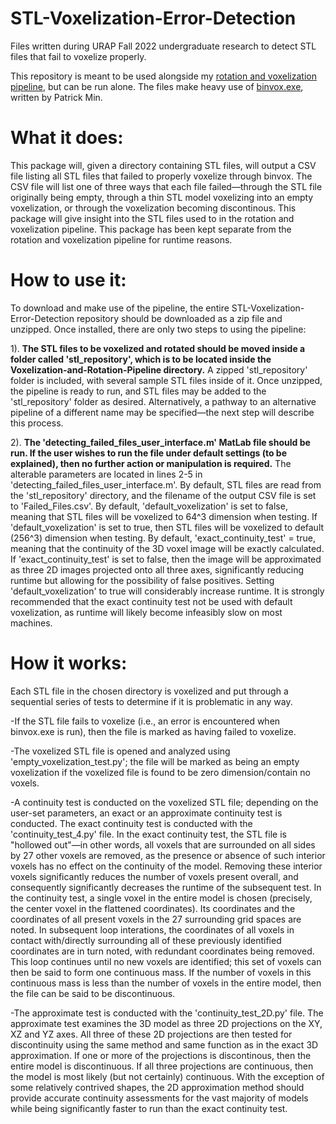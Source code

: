 # STL-Voxelization-Error-Detection
Files written during URAP Fall 2022 undergraduate research to detect STL files that fail to voxelize properly. 

This repository is meant to be used alongside my [rotation and voxelization pipeline](https://github.com/marichard123/Voxelization-and-Rotation-Pipeline), but can be run alone. The files make heavy use of [binvox.exe](https://www.patrickmin.com/binvox), written by Patrick Min.


# What it does:
This package will, given a directory containing STL files, will output a CSV file listing all STL files that failed to properly voxelize through binvox. The CSV file will list one of three ways that each file failed—through the STL file originally being empty, through a thin STL model voxelizing into an empty voxelization, or through the voxelization becoming discontinous. This package will give insight into the STL files used to in the rotation and voxelization pipeline. This package has been kept separate from the rotation and voxelization pipeline for runtime reasons. 


# How to use it:
To download and make use of the pipeline, the entire STL-Voxelization-Error-Detection repository should be downloaded as a zip file and unzipped. Once installed, there are only two steps to using the pipeline:

1). **The STL files to be voxelized and rotated should be moved inside a folder called 'stl_repository', which is to be located inside the Voxelization-and-Rotation-Pipeline directory.** A zipped 'stl_repository' folder is included, with several sample STL files inside of it. Once unzipped, the pipeline is ready to run, and STL files may be added to the 'stl_repository' folder as desired. Alternatively, a pathway to an alternative pipeline of a different name may be specified—the next step will describe this process.

2). **The 'detecting_failed_files_user_interface.m' MatLab file should be run. If the user wishes to run the file under default settings (to be explained), then no further action or manipulation is required.** The alterable parameters are located in lines 2-5 in 'detecting_failed_files_user_interface.m'. By default, STL files are read from the 'stl_repository' directory, and the filename of the output CSV file is set to 'Failed_Files.csv'. By default, 'default_voxelization' is set to false, meaning that STL files will be voxelized to 64^3 dimension when testing. If 'default_voxelization' is set to true, then STL files will be voxelized to default (256^3) dimension when testing. By default, 'exact_continuity_test' = true, meaning that the continuity of the 3D voxel image will be exactly calculated. If 'exact_continuity_test' is set to false, then the image will be approximated as three 2D images projected onto all three axes, significantly reducing runtime but allowing for the possibility of false positives. 
  Setting 'default_voxelization' to true will considerably increase runtime. It is strongly recommended that the exact continuity test not be used with default voxelization, as runtime will likely become infeasibly slow on most machines.


# How it works:
Each STL file in the chosen directory is voxelized and put through a sequential series of tests to determine if it is problematic in any way.

-If the STL file fails to voxelize (i.e., an error is encountered when binvox.exe is run), then the file is marked as having failed to voxelize.

-The voxelized STL file is opened and analyzed using 'empty_voxelization_test.py'; the file will be marked as being an empty voxelization if the voxelized file is found to be zero dimension/contain no voxels.

-A continuity test is conducted on the voxelized STL file; depending on the user-set parameters, an exact or an approximate continuity test is conducted. The exact continuity test is conducted with the 'continuity_test_4.py' file. In the exact continuity test, the STL file is "hollowed out"—in other words, all voxels that are surrounded on all sides by 27 other voxels are removed, as the presence or absence of such interior voxels has no effect on the continuity of the model. Removing these interior voxels significantly reduces the number of voxels present overall, and consequently significantly decreases the runtime of the subsequent test. In the continuity test, a single voxel in the entire model is chosen (precisely, the center voxel in the flattened coordinates). Its coordinates and the coordinates of all present voxels in the 27 surrounding grid spaces are noted. In subsequent loop interations, the coordinates of all voxels in contact with/directly surrounding all of these previously identified coordinates are in turn noted, with redundant coordinates being removed. This loop continues until no new voxels are identified; this set of voxels can then be said to form one continuous mass. If the number of voxels in this continuous mass is less than the number of voxels in the entire model, then the file can be said to be discontinuous.

-The approximate test is conducted with the 'continuity_test_2D.py' file. The approximate test examines the 3D model as three 2D projections on the XY, XZ and YZ axes. All three of these 2D projections are then tested for discontinuity using the same method and same function as in the exact 3D approximation. If one or more of the projections is discontinous, then the entire model is discontinuous. If all three projections are continuous, then the model is most likely (but not certainly) continuous. With the exception of some relatively contrived shapes, the 2D approximation method should provide accurate continuity assessments for the vast majority of models while being significantly faster to run than the exact continuity test.
